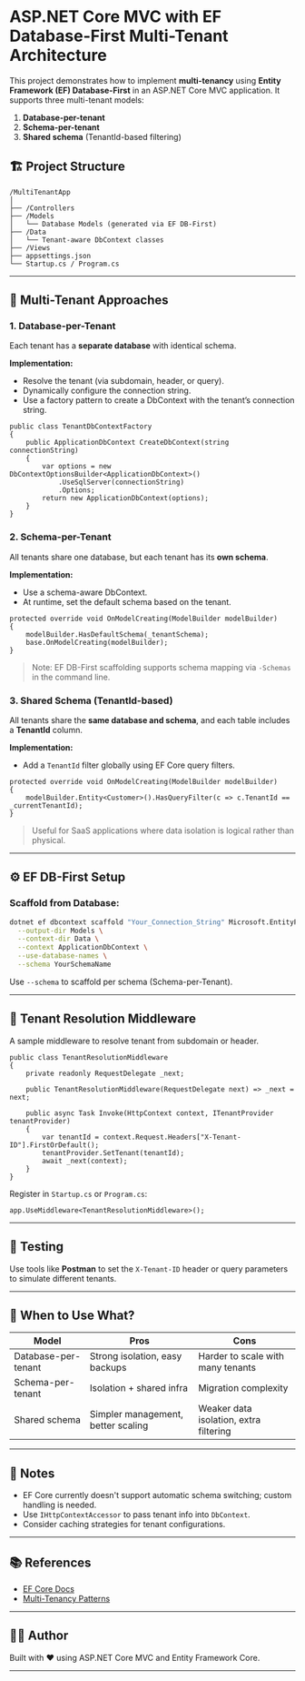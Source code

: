﻿
# ASP.NET Core MVC with EF Database-First Multi-Tenant Architecture

This project demonstrates how to implement **multi-tenancy** using **Entity Framework (EF) Database-First** in an ASP.NET Core MVC application. It supports three multi-tenant models:

1. **Database-per-tenant**
2. **Schema-per-tenant**
3. **Shared schema** (TenantId-based filtering)

## 🏗️ Project Structure

```
/MultiTenantApp
│
├── /Controllers
├── /Models
│   └── Database Models (generated via EF DB-First)
├── /Data
│   └── Tenant-aware DbContext classes
├── /Views
├── appsettings.json
└── Startup.cs / Program.cs
```

---

## 🔁 Multi-Tenant Approaches

### 1. Database-per-Tenant

Each tenant has a **separate database** with identical schema.

**Implementation:**

- Resolve the tenant (via subdomain, header, or query).
- Dynamically configure the connection string.
- Use a factory pattern to create a DbContext with the tenant’s connection string.

```
public class TenantDbContextFactory
{
    public ApplicationDbContext CreateDbContext(string connectionString)
    {
        var options = new DbContextOptionsBuilder<ApplicationDbContext>()
            .UseSqlServer(connectionString)
            .Options;
        return new ApplicationDbContext(options);
    }
}
```

### 2. Schema-per-Tenant

All tenants share one database, but each tenant has its **own schema**.

**Implementation:**

- Use a schema-aware DbContext.
- At runtime, set the default schema based on the tenant.

```
protected override void OnModelCreating(ModelBuilder modelBuilder)
{
    modelBuilder.HasDefaultSchema(_tenantSchema);
    base.OnModelCreating(modelBuilder);
}
```

> Note: EF DB-First scaffolding supports schema mapping via `-Schemas` in the command line.

### 3. Shared Schema (TenantId-based)

All tenants share the **same database and schema**, and each table includes a **TenantId** column.

**Implementation:**

- Add a `TenantId` filter globally using EF Core query filters.

```
protected override void OnModelCreating(ModelBuilder modelBuilder)
{
    modelBuilder.Entity<Customer>().HasQueryFilter(c => c.TenantId == _currentTenantId);
}
```

> Useful for SaaS applications where data isolation is logical rather than physical.

---

## ⚙️ EF DB-First Setup

### Scaffold from Database:

```bash
dotnet ef dbcontext scaffold "Your_Connection_String" Microsoft.EntityFrameworkCore.SqlServer \
  --output-dir Models \
  --context-dir Data \
  --context ApplicationDbContext \
  --use-database-names \
  --schema YourSchemaName
```

Use `--schema` to scaffold per schema (Schema-per-Tenant).

---

## 🔐 Tenant Resolution Middleware

A sample middleware to resolve tenant from subdomain or header.

```
public class TenantResolutionMiddleware
{
    private readonly RequestDelegate _next;

    public TenantResolutionMiddleware(RequestDelegate next) => _next = next;

    public async Task Invoke(HttpContext context, ITenantProvider tenantProvider)
    {
        var tenantId = context.Request.Headers["X-Tenant-ID"].FirstOrDefault();
        tenantProvider.SetTenant(tenantId);
        await _next(context);
    }
}
```

Register in `Startup.cs` or `Program.cs`:

```
app.UseMiddleware<TenantResolutionMiddleware>();
```

---

## 🧪 Testing

Use tools like **Postman** to set the `X-Tenant-ID` header or query parameters to simulate different tenants.

---

## 🧩 When to Use What?

| Model               | Pros                                 | Cons                                  |
|--------------------|--------------------------------------|---------------------------------------|
| Database-per-tenant| Strong isolation, easy backups       | Harder to scale with many tenants     |
| Schema-per-tenant  | Isolation + shared infra             | Migration complexity                  |
| Shared schema      | Simpler management, better scaling   | Weaker data isolation, extra filtering|

---

## 📝 Notes

- EF Core currently doesn't support automatic schema switching; custom handling is needed.
- Use `IHttpContextAccessor` to pass tenant info into `DbContext`.
- Consider caching strategies for tenant configurations.

---

## 📚 References

- [EF Core Docs](https://learn.microsoft.com/en-us/ef/core/)
- [Multi-Tenancy Patterns](https://learn.microsoft.com/en-us/azure/architecture/guide/multitenant/overview)

---

## 🧑‍💻 Author

Built with ❤️ using ASP.NET Core MVC and Entity Framework Core.


---
